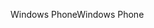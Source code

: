 <span data-ttu-id="f3c39-101">Windows Phone</span><span class="sxs-lookup"><span data-stu-id="f3c39-101">Windows Phone</span></span>